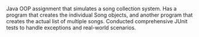 Java OOP assignment that simulates a song collection system. Has a program that creates the individual Song objects, and another program that creates the actual list of multiple songs. Conducted comprehensive JUnit tests to handle exceptions and real-world scenarios.
